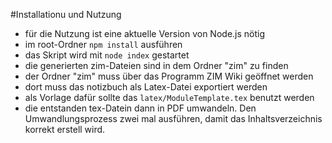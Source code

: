 #Installationu und Nutzung
* für die Nutzung ist eine aktuelle Version von Node.js nötig
* im root-Ordner `npm install` ausführen
* das Skript wird mit `node index` gestartet
* die generierten zim-Dateien sind in dem Ordner "zim" zu finden
* der Ordner "zim" muss über das Programm ZIM Wiki geöffnet werden
* dort muss das notizbuch als Latex-Datei exportiert werden
* als Vorlage dafür sollte das `latex/ModuleTemplate.tex` benutzt werden
* die entstanden tex-Datein dann in PDF umwandeln. Den Umwandlungsprozess zwei mal ausführen,
damit das Inhaltsverzeichnis korrekt erstell wird.
